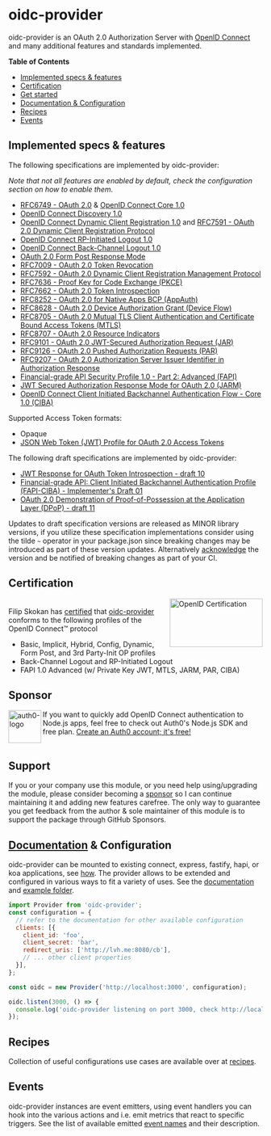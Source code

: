 # oidc-provider

oidc-provider is an OAuth 2.0 Authorization Server with [OpenID Connect][openid-connect] and many
additional features and standards implemented.

**Table of Contents**

- [Implemented specs & features](#implemented-specs--features)
- [Certification](#certification)
- [Get started](#get-started)
- [Documentation & Configuration](#documentation--configuration)
- [Recipes](#recipes)
- [Events](#events)

## Implemented specs & features

The following specifications are implemented by oidc-provider:

_Note that not all features are enabled by default, check the configuration section on how to enable them._

- [RFC6749 - OAuth 2.0][oauth2] & [OpenID Connect Core 1.0][core]
- [OpenID Connect Discovery 1.0][discovery]
- [OpenID Connect Dynamic Client Registration 1.0][registration] and [RFC7591 - OAuth 2.0 Dynamic Client Registration Protocol][oauth2-registration]
- [OpenID Connect RP-Initiated Logout 1.0][rpinitiated-logout]
- [OpenID Connect Back-Channel Logout 1.0][backchannel-logout]
- [OAuth 2.0 Form Post Response Mode][form-post]
- [RFC7009 - OAuth 2.0 Token Revocation][revocation]
- [RFC7592 - OAuth 2.0 Dynamic Client Registration Management Protocol][registration-management]
- [RFC7636 - Proof Key for Code Exchange (PKCE)][pkce]
- [RFC7662 - OAuth 2.0 Token Introspection][introspection]
- [RFC8252 - OAuth 2.0 for Native Apps BCP (AppAuth)][oauth-native-apps]
- [RFC8628 - OAuth 2.0 Device Authorization Grant (Device Flow)][device-flow]
- [RFC8705 - OAuth 2.0 Mutual TLS Client Authentication and Certificate Bound Access Tokens (MTLS)][mtls]
- [RFC8707 - OAuth 2.0 Resource Indicators][resource-indicators]
- [RFC9101 - OAuth 2.0 JWT-Secured Authorization Request (JAR)][jar]
- [RFC9126 - OAuth 2.0 Pushed Authorization Requests (PAR)][par]
- [RFC9207 - OAuth 2.0 Authorization Server Issuer Identifier in Authorization Response][iss-auth-resp]
- [Financial-grade API Security Profile 1.0 - Part 2: Advanced (FAPI)][fapi]
- [JWT Secured Authorization Response Mode for OAuth 2.0 (JARM)][jarm]
- [OpenID Connect Client Initiated Backchannel Authentication Flow - Core 1.0 (CIBA)][ciba]

Supported Access Token formats:

- Opaque
- [JSON Web Token (JWT) Profile for OAuth 2.0 Access Tokens][jwt-at]

The following draft specifications are implemented by oidc-provider:

- [JWT Response for OAuth Token Introspection - draft 10][jwt-introspection]
- [Financial-grade API: Client Initiated Backchannel Authentication Profile (FAPI-CIBA) - Implementer's Draft 01][fapi-ciba]
- [OAuth 2.0 Demonstration of Proof-of-Possession at the Application Layer (DPoP) - draft 11][dpop]

Updates to draft specification versions are released as MINOR library versions,
if you utilize these specification implementations consider using the tilde `~` operator in your
package.json since breaking changes may be introduced as part of these version updates. Alternatively
[acknowledge](/docs/README.md#features) the version and be notified of breaking changes as part of
your CI.

## Certification
[<img width="184" height="96" align="right" src="https://cdn.jsdelivr.net/gh/panva/node-oidc-provider@acd3ebf2f5ebbb5605463cb681a1fb2ab9742ace/OpenID_Certified.png" alt="OpenID Certification">][openid-certified-link]  
Filip Skokan has [certified][openid-certified-link] that [oidc-provider][npm-url]
conforms to the following profiles of the OpenID Connect™ protocol

- Basic, Implicit, Hybrid, Config, Dynamic, Form Post, and 3rd Party-Init OP profiles
- Back-Channel Logout and RP-Initiated Logout
- FAPI 1.0 Advanced (w/ Private Key JWT, MTLS, JARM, PAR, CIBA)

## Sponsor

[<img height="65" align="left" src="https://cdn.auth0.com/blog/github-sponsorships/brand-evolution-logo-Auth0-horizontal-Indigo.png" alt="auth0-logo">][sponsor-auth0] If you want to quickly add OpenID Connect authentication to Node.js apps, feel free to check out Auth0's Node.js SDK and free plan. [Create an Auth0 account; it's free!][sponsor-auth0]<br><br>

## Support

If you or your company use this module, or you need help using/upgrading the module, please consider becoming a [sponsor][support-sponsor] so I can continue maintaining it and adding new features carefree. The only way to guarantee you get feedback from the author & sole maintainer of this module is to support the package through GitHub Sponsors.

## [Documentation](/docs/README.md) & Configuration

oidc-provider can be mounted to existing connect, express, fastify, hapi, or koa applications, see
[how](/docs/README.md#mounting-oidc-provider). The provider allows to be extended and configured in
various ways to fit a variety of uses. See the [documentation](/docs/README.md) and [example folder](/example).

```js
import Provider from 'oidc-provider';
const configuration = {
  // refer to the documentation for other available configuration
  clients: [{
    client_id: 'foo',
    client_secret: 'bar',
    redirect_uris: ['http://lvh.me:8080/cb'],
    // ... other client properties
  }],
};

const oidc = new Provider('http://localhost:3000', configuration);

oidc.listen(3000, () => {
  console.log('oidc-provider listening on port 3000, check http://localhost:3000/.well-known/openid-configuration');
});
```


## Recipes
Collection of useful configurations use cases are available over at [recipes](/recipes).


## Events
oidc-provider instances are event emitters, using event handlers you can hook into the various
actions and i.e. emit metrics that react to specific triggers. See the list of available emitted [event names](/docs/events.md) and their description.


[npm-url]: https://www.npmjs.com/package/oidc-provider
[openid-certified-link]: https://openid.net/certification/
[openid-connect]: https://openid.net/connect/
[core]: https://openid.net/specs/openid-connect-core-1_0.html
[discovery]: https://openid.net/specs/openid-connect-discovery-1_0.html
[oauth2-registration]: https://www.rfc-editor.org/rfc/rfc7591.html
[registration]: https://openid.net/specs/openid-connect-registration-1_0.html
[form-post]: https://openid.net/specs/oauth-v2-form-post-response-mode-1_0.html
[oauth2]: https://www.rfc-editor.org/rfc/rfc6749.html
[oauth2-bearer]: https://www.rfc-editor.org/rfc/rfc6750.html
[revocation]: https://www.rfc-editor.org/rfc/rfc7009.html
[introspection]: https://www.rfc-editor.org/rfc/rfc7662.html
[pkce]: https://www.rfc-editor.org/rfc/rfc7636.html
[example-repo]: https://github.com/panva/node-oidc-provider-example
[backchannel-logout]: https://openid.net/specs/openid-connect-backchannel-1_0-final.html
[registration-management]: https://www.rfc-editor.org/rfc/rfc7592.html
[oauth-native-apps]: https://www.rfc-editor.org/rfc/rfc8252.html
[jar]: https://www.rfc-editor.org/rfc/rfc9101.html
[device-flow]: https://www.rfc-editor.org/rfc/rfc8628.html
[jwt-introspection]: https://tools.ietf.org/html/draft-ietf-oauth-jwt-introspection-response-10
[sponsor-auth0]: https://a0.to/try-auth0
[mtls]: https://www.rfc-editor.org/rfc/rfc8705.html
[dpop]: https://tools.ietf.org/html/draft-ietf-oauth-dpop-11
[resource-indicators]: https://www.rfc-editor.org/rfc/rfc8707.html
[jarm]: https://openid.net/specs/oauth-v2-jarm.html
[jwt-at]: https://www.rfc-editor.org/rfc/rfc9068.html
[support-sponsor]: https://github.com/sponsors/panva
[par]: https://www.rfc-editor.org/rfc/rfc9126.html
[rpinitiated-logout]: https://openid.net/specs/openid-connect-rpinitiated-1_0-final.html
[iss-auth-resp]: https://www.rfc-editor.org/rfc/rfc9207.html
[fapi]: https://openid.net/specs/openid-financial-api-part-2-1_0.html
[ciba]: https://openid.net/specs/openid-client-initiated-backchannel-authentication-core-1_0-final.html
[fapi-ciba]: https://openid.net/specs/openid-financial-api-ciba-ID1.html
